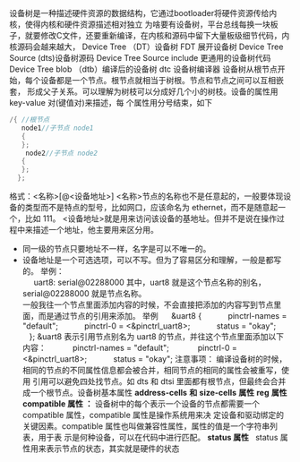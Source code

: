 设备树是一种描述硬件资源的数据结构，它通过bootloader将硬件资源传给内核，使得内核和硬件资源描述相对独立
为啥要有设备树，平台总线每换一块板子，就要修改C文件，还要重新编译，在内核和源码中留下大量板级细节代码，内核源码会越来越大，
Device Tree （DT）设备树
FDT 展开设备树
Device Tree Source (dts)设备树源码
Device Tree Source include 更通用的设备树代码
Device Tree blob （dtb）编译后的设备树
dtc 设备树编译器
设备树从根节点开始，每个设备都是一个节点。根节点就相当于树根。节点和节点之间可以互相嵌套，
形成父子关系。可以理解为树枝可以分成好几个小的树枝。设备的属性用 key-value 对(键值对)来描述，每
个属性用分号结束，如下
```c
/{ //根节点
   node1//子节点 node1
   {
   };
    node2//子节点 node2
   {
   };
  };
```
格式：<名称>[@<设备地址>]
<名称>节点的名称也不是任意起的，一般要体现设备的类型而不是特点的型号，比如网口，应该命名为
ethernet，而不是随意起一个，比如 111。
<设备地址>就是用来访问该设备的基地址。但并不是说在操作过程中来描述一个地址，他主要用来区分用。
- 同一级的节点只要地址不一样，名字是可以不唯一的。
- 设备地址是一个可选选项，可以不写。但为了容易区分和理解，一般是都写的。
举例：\
     uart8: serial@02288000
其中，uart8 就是这个节点名称的别名，serial@02288000 就是节点名称。\
一般我往一个节点里面添加内容的时候，不会直接把添加的内容写到节点里面，而是通过节点的引用来添加。
举例
     &uart8 {
           pinctrl-names = "default";
           pinctrl-0 = <&pinctrl_uart8>;
           status = "okay";
       };
&uart8 表示引用节点别名为 uart8 的节点，并往这个节点里面添加以下内容：
           pinctrl-names = "default";
            pinctrl-0 = <&pinctrl_uart8>;
           status = "okay";
注意事项：
编译设备树的时候，相同的节点的不同属性信息都会被合并，相同节点的相同的属性会被重写，使用
引用可以避免四处找节点。如 dts 和 dtsi 里面都有根节点，但最终会合并成一个根节点。设备树基本属性
**address-cells** **和** **size-cells** **属性**
**reg** **属性**
**compatible 属性 ：**
设备树中的每个表示一个设备的节点都需要一个 compatible 属性，compatible 属性是操作系统用来决
定设备和驱动绑定的关键因素。compatible 属性也叫做兼容性属性，属性的值是一个字符串列表，用于表
示是何种设备，可以在代码中进行匹配。
**status 属性**  
status 属性用来表示节点的状态，其实就是硬件的状态